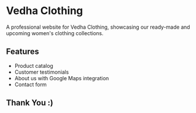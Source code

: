 # Vedha Clothing
A professional website for Vedha Clothing, showcasing our ready-made and upcoming women's clothing collections.
## Features
- Product catalog
- Customer testimonials
- About us with Google Maps integration
- Contact form
## Thank You :)
